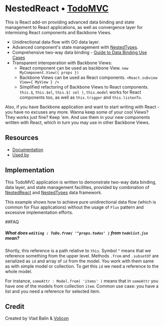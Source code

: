 # NestedReact • [TodoMVC](http://todomvc.com)

This is React add-on providing advanced data binding and state management to React applications, as well as convergence layer for intermixing React components and Backbone Views. 

- Unidirectional data flow with OO data layer.
- Advanced component's state management with [NestedTypes](https://github.com/Volicon/backbone.nestedTypes).
- Comprehensive two-way data binding - [Guide to Data Binding Use Cases](/example/databinding.md)
- Transparent interoperation with Backbone Views:
	- React component can be used as backbone View. `new MyComponent.View({ props })`
	- Backbone Views can be used as React components. `<React.subview View={ MyView } />`
	- Simplified refactoring of Backbone Views to React components. `this.$`, `this.$el`, `this.$( sel )`, `this.model` works for React components too, as well as `this.trigger` and `this.listenTo`.

Also, if you have Backbone application and want to start writing with React - you have no excuses any more.
Wanna keep some of your cool Views? They works just fine? Keep 'em. 
And use them in your new components written with React, which in turn you may use in other Backbone Views.

## Resources

- [Documentation](https://github.com/Volicon/NestedReact)
- [Used by](http://www.volicon.com/)

## Implementation

This TodoMVC application is written to demonstrate two-way data binding, data layer, and state management facilities,
provided by combination of [NestedReact](https://github.com/Volicon/NestedReact) and 
[NestedTypes](https://github.com/Volicon/NestedTypes) data framework.

This example shows how to achieve pure unidirectional data flow (which is common for Flux applications)
without the usage of `Flux` pattern and excessive implementation efforts.

##FAQ
##### What does `editing : ToDo.from( '^props.todos' )` from `todolist.jsx` mean?
Shortly, this reference is a path relative to `this`. Symbol `^` means that we reference something from the upper level. Methods `.from` and `.subsetOf` are serialized as `id` and array of `id` from the model. You work with them same as with simple model or collection. To get this `id` we need a reference to the whole model. 

For instance, `someAttr : Model.from( 'items' )` means that in `someAttr` you have one of the models from collection `item`. Common use case: you have a list and you need a reference for selected item. 

## Credit

Created by Vlad Balin & [Volicon](http://www.volicon.com/)
